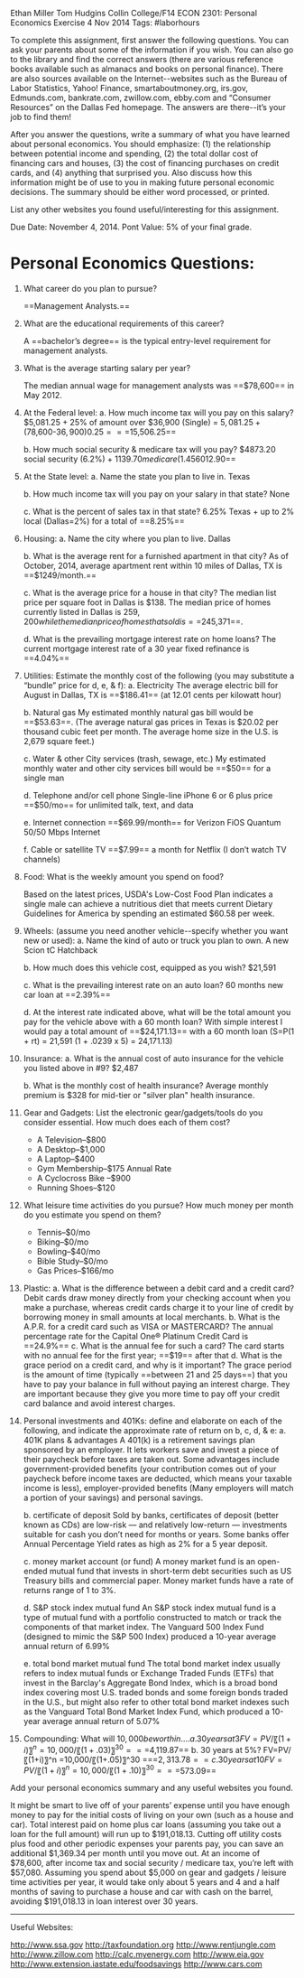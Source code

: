 Ethan Miller
Tom Hudgins
Collin College/F14
ECON 2301:  Personal Economics Exercise
4 Nov 2014
Tags: #laborhours 

To complete this assignment, first answer the following questions. You can ask your parents about some of the information if you wish.  You can also go to the library and find the correct answers (there are various reference books available such as almanacs and books on personal finance). There are also sources available on the Internet--websites such as the Bureau of Labor Statistics, Yahoo! Finance, smartaboutmoney.org, irs.gov, Edmunds.com, bankrate.com, zwillow.com, ebby.com and “Consumer Resources” on the Dallas Fed homepage. The answers are there--it’s your job to find them!  

After you answer the questions, write a summary of what you have learned about personal economics. You should emphasize: (1) the relationship between potential income and spending, (2) the total dollar cost of financing cars and houses, (3) the cost of financing purchases on credit cards, and (4) anything that surprised you. Also discuss how this information might be of use to you in making future personal economic decisions. The summary should be either word processed, or printed.

List any other websites you found useful/interesting for this assignment.

Due Date: November 4, 2014.
Pont Value:  5% of your final grade.


# Personal Economics Questions:
 1. What career do you plan to pursue?
	
	==Management Analysts.==

 2. What are the educational requirements of this career?
	
	A ==bachelor’s degree== is the typical entry-level requirement for management analysts.

3. What is the average starting salary per year?
	
	The median annual wage for management analysts was ==$78,600== in May 2012.

4.  At the Federal level:
	a. How much income tax will you pay on this salary?
		$5,081.25 + 25% of amount over $36,900 (Single)
		= $5,081.25+($78,600-$36,900)0.25 = ==$15,506.25==
		
	b. How much social security & medicare tax will you pay?
		$4873.20 social security (6.2%) + $1139.70 medicare (1.45%) = ==$6012.90==

5. At the State level:
	a. Name the state you plan to live in.
		Texas
		
	b. How much income tax will you pay on your salary in that state?
		None
		
	c. What is the percent of sales tax in that state?
		6.25% Texas + up to 2% local (Dallas=2%) for a total of ==8.25%==

6. Housing:
	a. Name the city where you plan to live.
		Dallas
		
	b. What is the average rent for a furnished apartment in that city?
		As of October, 2014, average apartment rent within 10 miles of Dallas, TX is ==$1249/month.==
		
	c. What is the average price for a house in that city?
		The median list price per square foot in Dallas is $138.  The median price of homes currently listed in Dallas is $259,200 while the median price of homes that sold is ==$245,371==.
		
	d. What is the prevailing mortgage interest rate on home loans?
		The current mortgage interest rate of a 30 year fixed refinance is ==4.04%==

7. Utilities:  Estimate the monthly cost of the following (you may substitute a “bundle” price for d, e, & f):
	a. Electricity
		The average electric bill for August in Dallas, TX is ==$186.41== (at 12.01 cents per kilowatt hour)
		
	b. Natural gas
		My estimated monthly natural gas bill would be ==$53.63==. (The average natural gas prices in Texas is $20.02 per thousand cubic feet per month. The average home size in the U.S. is 2,679 square feet.)
		
	c. Water & other City services (trash, sewage, etc.)
		My estimated monthly water and other city services bill would be ==$50== for a single man
		
	d. Telephone and/or cell phone 
		Single-line iPhone 6 or 6 plus price ==$50/mo== for unlimited talk, text, and data
		
	e. Internet connection
		==$69.99/month== for Verizon FiOS Quantum 50/50 Mbps Internet
		
	f. Cable or satellite TV
		==$7.99== a month for Netflix (I don’t watch TV channels)
		
8. Food:  What is the weekly amount you spend on food?
	
	Based on the latest prices, USDA's Low-Cost Food Plan indicates a single male can achieve a nutritious diet that meets current Dietary Guidelines for America by spending an estimated $60.58 per week.

9.  Wheels:  (assume you need another vehicle--specify whether you want new or used):
	a. Name the kind of auto or truck you plan to own.
		A new Scion tC Hatchback
		
	b. How much does this vehicle cost, equipped as you wish?
		$21,591
		
	c. What is the prevailing interest rate on an auto loan?
		60 months new car loan at ==2.39%==
		
	d. At the interest rate indicated above, what will be the total amount you pay for the vehicle above with a 60 month loan?
		With simple interest I would pay a total amount of ==$24,171.13== with a 60 month loan (S=P(1 + rt) = 21,591 (1 + .0239 x 5) = 24,171.13)

10. Insurance:
	a. What is the annual cost of auto insurance for the vehicle you listed above in #9?
		$2,487
		
	b. What is the monthly cost of health insurance?
		Average monthly premium is $328 for mid-tier or "silver plan" health insurance.

11. Gear and Gadgets: List the electronic gear/gadgets/tools do you consider essential. How much does each of them cost?
	* A Television–$800
	* A Desktop–$1,000
	* A Laptop–$400
	* Gym Membership–$175 Annual Rate
	* A Cyclocross Bike –$900
	* Running Shoes–$120

12. What leisure time activities do you pursue? How much money per month do you estimate you spend on them?
	* Tennis–$0/mo
	* Biking–$0/mo
	* Bowling–$40/mo
	* Bible Study–$0/mo
	* Gas Prices–$166/mo

13.  Plastic:
	a. What is the difference between a debit card and a credit card?
		Debit cards draw money directly from your checking account when you make a purchase, whereas credit cards charge it to your line of credit by borrowing money in small amounts at local merchants.
	b. What is the A.P.R. for a credit card such as VISA or MASTERCARD?
		The annual percentage rate for the Capital One® Platinum Credit Card is ==24.9%==
	c. What is the annual fee for such a card?
		The card starts with no annual fee for the first year; ==$19== after that
	d. What is the grace period on a credit card, and why is it important?
		The grace period is the amount of time (typically ==between 21 and 25 days==) that you have to pay your balance in full without paying an interest charge. They are important because they give you more time to pay off your credit card balance and avoid interest charges.

14. Personal investments and 401Ks: define and elaborate on each of the following, and indicate the approximate rate of return on b, c, d, & e:
	a. 401K plans & advantages
		A 401(k) is a retirement savings plan sponsored by an employer. It lets workers save and invest a piece of their paycheck before taxes are taken out. Some advantages include government-provided benefits (your contribution comes out of your paycheck before income taxes are deducted, which means your taxable income is less), employer-provided benefits (Many employers will match a portion of your savings) and personal savings.
		
	b. certificate of deposit
		Sold by banks, certificates of deposit (better known as CDs) are low-risk — and relatively low-return — investments suitable for cash you don’t need for months or years. Some banks offer Annual Percentage Yield rates as high as 2% for a 5 year deposit.
		
	c.  money market account (or fund)
		A money market fund is an open-ended mutual fund that invests in short-term debt securities such as US Treasury bills and commercial paper. Money market funds have a rate of returns range of 1 to 3%.
		
	d.  S&P stock index mutual fund
		An S&P stock index mutual fund is a type of mutual fund with a portfolio constructed to match or track the components of that market index. The Vanguard 500 Index Fund (designed to mimic the S&P 500 Index) produced a 10-year average annual return of 6.99%
		
	e. total bond market mutual fund
		The total bond market index usually refers to index mutual funds or Exchange Traded Funds (ETFs) that invest in the Barclay's Aggregate Bond Index, which is a broad bond index covering most U.S. traded bonds and some foreign bonds traded in the U.S., but might also refer to other total bond market indexes such as the Vanguard Total Bond Market Index Fund, which  produced a 10-year average annual return of 5.07%

15.  Compounding:  What will $10,000 be worth in….
	a. 30 years at 3%?
		FV=PV/〖(1+i)〗^n =10,000/〖(1+.03)〗^30 ===$4,119.87==
	b. 30 years at 5%?
		FV=PV/〖(1+i)〗^n =10,000/〖(1+.05)〗^30 ===$2,313.78==
	c. 30 years at 10%?
		FV=PV/〖(1+i)〗^n =10,000/〖(1+.10)〗^30 ===$573.09==

Add your personal economics summary and any useful websites you found.

It might be smart to live off of your parents’ expense until you have enough money to pay for the initial costs of living on your own (such as a house and car). Total interest paid on home plus car loans (assuming you take out a loan for the full amount) will run up to $191,018.13. Cutting off utility costs plus food and other periodic expenses your parents pay, you can save an additional $1,369.34 per month until you move out. At an income of $78,600, after income tax and social security / medicare tax, you’re left with $57,080. Assuming you spend about $5,000 on gear and gadgets / leisure time activities per year, it would take only about 5 years and 4 and a half months of saving to purchase a house and car with cash on the barrel, avoiding $191,018.13 in loan interest over 30 years.

---
Useful Websites:

http://www.ssa.gov
http://taxfoundation.org
http://www.rentjungle.com
http://www.zillow.com
http://calc.myenergy.com
http://www.eia.gov
http://www.extension.iastate.edu/foodsavings
http://www.cars.com
